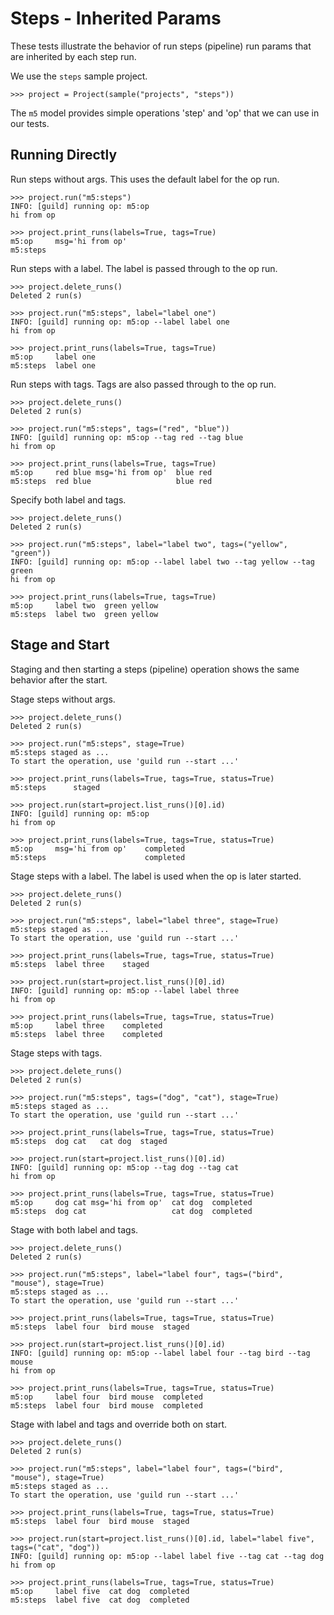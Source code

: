 # Steps - Inherited Params

These tests illustrate the behavior of run steps (pipeline) run params
that are inherited by each step run.

We use the `steps` sample project.

    >>> project = Project(sample("projects", "steps"))

The `m5` model provides simple operations 'step' and 'op' that we can
use in our tests.

## Running Directly

Run steps without args. This uses the default label for the op run.

    >>> project.run("m5:steps")
    INFO: [guild] running op: m5:op
    hi from op

    >>> project.print_runs(labels=True, tags=True)
    m5:op     msg='hi from op'
    m5:steps

Run steps with a label. The label is passed through to the op run.

    >>> project.delete_runs()
    Deleted 2 run(s)

    >>> project.run("m5:steps", label="label one")
    INFO: [guild] running op: m5:op --label label one
    hi from op

    >>> project.print_runs(labels=True, tags=True)
    m5:op     label one
    m5:steps  label one

Run steps with tags. Tags are also passed through to the op run.

    >>> project.delete_runs()
    Deleted 2 run(s)

    >>> project.run("m5:steps", tags=("red", "blue"))
    INFO: [guild] running op: m5:op --tag red --tag blue
    hi from op

    >>> project.print_runs(labels=True, tags=True)
    m5:op     red blue msg='hi from op'  blue red
    m5:steps  red blue                   blue red

Specify both label and tags.

    >>> project.delete_runs()
    Deleted 2 run(s)

    >>> project.run("m5:steps", label="label two", tags=("yellow", "green"))
    INFO: [guild] running op: m5:op --label label two --tag yellow --tag green
    hi from op

    >>> project.print_runs(labels=True, tags=True)
    m5:op     label two  green yellow
    m5:steps  label two  green yellow

## Stage and Start

Staging and then starting a steps (pipeline) operation shows the same
behavior after the start.

Stage steps without args.

    >>> project.delete_runs()
    Deleted 2 run(s)

    >>> project.run("m5:steps", stage=True)
    m5:steps staged as ...
    To start the operation, use 'guild run --start ...'

    >>> project.print_runs(labels=True, tags=True, status=True)
    m5:steps      staged

    >>> project.run(start=project.list_runs()[0].id)
    INFO: [guild] running op: m5:op
    hi from op

    >>> project.print_runs(labels=True, tags=True, status=True)
    m5:op     msg='hi from op'    completed
    m5:steps                      completed

Stage steps with a label. The label is used when the op is later
started.

    >>> project.delete_runs()
    Deleted 2 run(s)

    >>> project.run("m5:steps", label="label three", stage=True)
    m5:steps staged as ...
    To start the operation, use 'guild run --start ...'

    >>> project.print_runs(labels=True, tags=True, status=True)
    m5:steps  label three    staged

    >>> project.run(start=project.list_runs()[0].id)
    INFO: [guild] running op: m5:op --label label three
    hi from op

    >>> project.print_runs(labels=True, tags=True, status=True)
    m5:op     label three    completed
    m5:steps  label three    completed

Stage steps with tags.

    >>> project.delete_runs()
    Deleted 2 run(s)

    >>> project.run("m5:steps", tags=("dog", "cat"), stage=True)
    m5:steps staged as ...
    To start the operation, use 'guild run --start ...'

    >>> project.print_runs(labels=True, tags=True, status=True)
    m5:steps  dog cat   cat dog  staged

    >>> project.run(start=project.list_runs()[0].id)
    INFO: [guild] running op: m5:op --tag dog --tag cat
    hi from op

    >>> project.print_runs(labels=True, tags=True, status=True)
    m5:op     dog cat msg='hi from op'  cat dog  completed
    m5:steps  dog cat                   cat dog  completed

Stage with both label and tags.

    >>> project.delete_runs()
    Deleted 2 run(s)

    >>> project.run("m5:steps", label="label four", tags=("bird", "mouse"), stage=True)
    m5:steps staged as ...
    To start the operation, use 'guild run --start ...'

    >>> project.print_runs(labels=True, tags=True, status=True)
    m5:steps  label four  bird mouse  staged

    >>> project.run(start=project.list_runs()[0].id)
    INFO: [guild] running op: m5:op --label label four --tag bird --tag mouse
    hi from op

    >>> project.print_runs(labels=True, tags=True, status=True)
    m5:op     label four  bird mouse  completed
    m5:steps  label four  bird mouse  completed

Stage with label and tags and override both on start.

    >>> project.delete_runs()
    Deleted 2 run(s)

    >>> project.run("m5:steps", label="label four", tags=("bird", "mouse"), stage=True)
    m5:steps staged as ...
    To start the operation, use 'guild run --start ...'

    >>> project.print_runs(labels=True, tags=True, status=True)
    m5:steps  label four  bird mouse  staged

    >>> project.run(start=project.list_runs()[0].id, label="label five", tags=("cat", "dog"))
    INFO: [guild] running op: m5:op --label label five --tag cat --tag dog
    hi from op

    >>> project.print_runs(labels=True, tags=True, status=True)
    m5:op     label five  cat dog  completed
    m5:steps  label five  cat dog  completed
